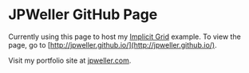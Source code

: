 JPWeller GitHub Page
====================

Currently using this page to host my [Implicit Grid](http://github.com/jpweller/Implicit-Grid) example. To view the page, go to [http://jpweller.github.io/](http://jpweller.github.io/).

Visit my portfolio site at [jpweller.com](http://jpweller.com).